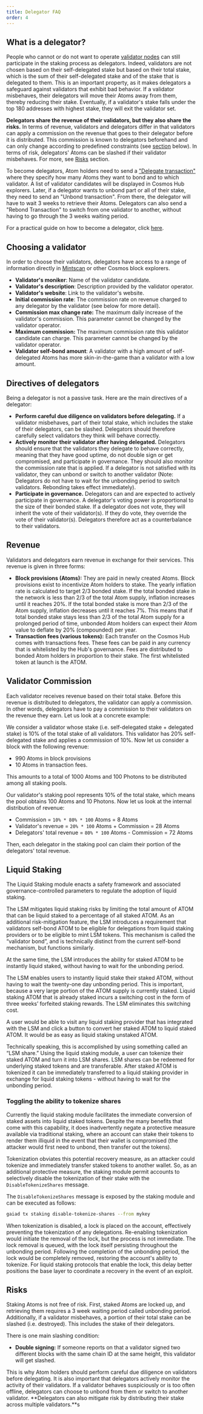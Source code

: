 ```yaml
---
title: Delegator FAQ
order: 4
---
```


## What is a delegator?

People who cannot or do not want to operate [validator nodes](../validators/overview.md) can still participate in the staking process as delegators. Indeed, validators are not chosen based on their self-delegated stake but based on their total stake, which is the sum of their self-delegated stake and of the stake that is delegated to them. This is an important property, as it makes delegators a safeguard against validators that exhibit bad behavior. If a validator misbehaves, their delegators will move their Atoms away from them, thereby reducing their stake. Eventually, if a validator's stake falls under the top 180 addresses with highest stake, they will exit the validator set.

**Delegators share the revenue of their validators, but they also share the risks.** In terms of revenue, validators and delegators differ in that validators can apply a commission on the revenue that goes to their delegator before it is distributed. This commission is known to delegators beforehand and can only change according to predefined constraints (see [section](#choosing-a-validator) below). In terms of risk, delegators' Atoms can be slashed if their validator misbehaves. For more, see [Risks](#risks) section.

To become delegators, Atom holders need to send a ["Delegate transaction"](./delegator-guide-cli.md#sending-transactions) where they specify how many Atoms they want to bond and to which validator. A list of validator candidates will be displayed in Cosmos Hub explorers. Later, if a delegator wants to unbond part or all of their stake, they need to send an "Unbond transaction". From there, the delegator will have to wait 3 weeks to retrieve their Atoms. Delegators can also send a "Rebond Transaction" to switch from one validator to another, without having to go through the 3 weeks waiting period.

For a practical guide on how to become a delegator, click [here](./delegator-guide-cli.md).

## Choosing a validator
<!-- markdown-link-check-disable-next-line -->
In order to choose their validators, delegators have access to a range of information directly in [Mintscan](https://mintscan.io/cosmos/validators) or other Cosmos block explorers.

- **Validator's moniker**: Name of the validator candidate.
- **Validator's description**: Description provided by the validator operator.
- **Validator's website**: Link to the validator's website.
- **Initial commission rate**: The commission rate on revenue charged to any delegator by the validator (see below for more detail).
- **Commission max change rate:** The maximum daily increase of the validator's commission. This parameter cannot be changed by the validator operator.
- **Maximum commission:** The maximum commission rate this validator candidate can charge. This parameter cannot be changed by the validator operator.
- **Validator self-bond amount**: A validator with a high amount of self-delegated Atoms has more skin-in-the-game than a validator with a low amount.

## Directives of delegators

Being a delegator is not a passive task. Here are the main directives of a delegator:

- **Perform careful due diligence on validators before delegating.** If a validator misbehaves, part of their total stake, which includes the stake of their delegators, can be slashed. Delegators should therefore carefully select validators they think will behave correctly.
- **Actively monitor their validator after having delegated.** Delegators should ensure that the validators they delegate to behave correctly, meaning that they have good uptime, do not double sign or get compromised, and participate in governance. They should also monitor the commission rate that is applied. If a delegator is not satisfied with its validator, they can unbond or switch to another validator (Note: Delegators do not have to wait for the unbonding period to switch validators. Rebonding takes effect immediately).
- **Participate in governance.** Delegators can and are expected to actively participate in governance. A delegator's voting power is proportional to the size of their bonded stake. If a delegator does not vote, they will inherit the vote of their validator(s). If they do vote, they override the vote of their validator(s). Delegators therefore act as a counterbalance to their validators.

## Revenue

Validators and delegators earn revenue in exchange for their services. This revenue is given in three forms:

- **Block provisions (Atoms):** They are paid in newly created Atoms. Block provisions exist to incentivize Atom holders to stake. The yearly inflation rate is calculated to target 2/3 bonded stake. If the total bonded stake in the network is less than 2/3 of the total Atom supply, inflation increases until it reaches 20%. If the total bonded stake is more than 2/3 of the Atom supply, inflation decreases until it reaches 7%. This means that if total bonded stake stays less than 2/3 of the total Atom supply for a prolonged period of time, unbonded Atom holders can expect their Atom value to deflate by 20% (compounded) per year.
- **Transaction fees (various tokens):** Each transfer on the Cosmos Hub comes with transactions fees. These fees can be paid in any currency that is whitelisted by the Hub's governance. Fees are distributed to bonded Atom holders in proportion to their stake. The first whitelisted token at launch is the ATOM.

## Validator Commission

Each validator receives revenue based on their total stake. Before this revenue is distributed to delegators, the validator can apply a commission. In other words, delegators have to pay a commission to their validators on the revenue they earn. Let us look at a concrete example:

We consider a validator whose stake (i.e. self-delegated stake + delegated stake) is 10% of the total stake of all validators. This validator has 20% self-delegated stake and applies a commission of 10%. Now let us consider a block with the following revenue:

- 990 Atoms in block provisions
- 10 Atoms in transaction fees.

This amounts to a total of 1000 Atoms and 100 Photons to be distributed among all staking pools.

Our validator's staking pool represents 10% of the total stake, which means the pool obtains 100 Atoms and 10 Photons. Now let us look at the internal distribution of revenue:

- Commission = `10% * 80% * 100` Atoms = 8 Atoms
- Validator's revenue = `20% * 100` Atoms + Commission = 28 Atoms
- Delegators' total revenue = `80% * 100` Atoms - Commission = 72 Atoms

Then, each delegator in the staking pool can claim their portion of the delegators' total revenue.

## Liquid Staking

The Liquid Staking module enacts a safety framework and associated governance-controlled parameters to regulate the adoption of liquid staking.

The LSM mitigates liquid staking risks by limiting the total amount of ATOM that can be liquid staked to a percentage of all staked ATOM. As an additional risk-mitigation feature, the LSM introduces a requirement that validators self-bond ATOM to be eligible for delegations from liquid staking providers or to be eligible to mint LSM tokens. This mechanism is called the “validator bond”, and is technically distinct from the current self-bond mechanism, but functions similarly.

At the same time, the LSM introduces the ability for staked ATOM to be instantly liquid staked, without having to wait for the unbonding period.

The LSM enables users to instantly liquid stake their staked ATOM, without having to wait the twenty-one day unbonding period. This is important, because a very large portion of the ATOM supply is currently staked. Liquid staking ATOM that is already staked incurs a switching cost in the form of three weeks’ forfeited staking rewards. The LSM eliminates this switching cost.

A user would be able to visit any liquid staking provider that has integrated with the LSM and click a button to convert her staked ATOM to liquid staked ATOM. It would be as easy as liquid staking unstaked ATOM.

Technically speaking, this is accomplished by using something called an “LSM share.” Using the liquid staking module, a user can tokenize their staked ATOM and turn it into LSM shares. LSM shares can be redeemed for underlying staked tokens and are transferable. After staked ATOM is tokenized it can be immediately transferred to a liquid staking provider in exchange for liquid staking tokens - without having to wait for the unbonding period.

### Toggling the ability to tokenize shares

Currently the liquid staking module facilitates the immediate conversion of staked assets into liquid staked tokens. Despite the many benefits that come with this capability, it does inadvertently negate a protective measure available via traditional staking, where an account can stake their tokens to render them illiquid in the event that their wallet is compromised (the attacker would first need to unbond, then transfer out the tokens).

Tokenization obviates this potential recovery measure, as an attacker could tokenize and immediately transfer staked tokens to another wallet. So, as an additional protective measure, the staking module permit accounts to selectively disable the tokenization of their stake with the `DisableTokenizeShares` message.

The `DisableTokenizeShares` message is exposed by the staking module and can be executed as follows:

```sh
gaiad tx staking disable-tokenize-shares --from mykey  
```

When tokenization is disabled, a lock is placed on the account, effectively preventing the tokenization of any delegations. Re-enabling tokenization would initiate the removal of the lock, but the process is not immediate. The lock removal is queued, with the lock itself persisting throughout the unbonding period. Following the completion of the unbonding period, the lock would be completely removed, restoring the account's ability to tokenize. For liquid staking protocols that enable the lock, this delay better positions the base layer to coordinate a recovery in the event of an exploit.

## Risks

Staking Atoms is not free of risk. First, staked Atoms are locked up, and retrieving them requires a 3 week waiting period called unbonding period. Additionally, if a validator misbehaves, a portion of their total stake can be slashed (i.e. destroyed). This includes the stake of their delegators.

There is one main slashing condition:

- **Double signing:** If someone reports on that a validator signed two different blocks with the same chain ID at the same height, this validator will get slashed.

This is why Atom holders should perform careful due diligence on validators before delegating. It is also important that delegators actively monitor the activity of their validators. If a validator behaves suspiciously or is too often offline, delegators can choose to unbond from them or switch to another validator. **Delegators can also mitigate risk by distributing their stake across multiple validators.**s

